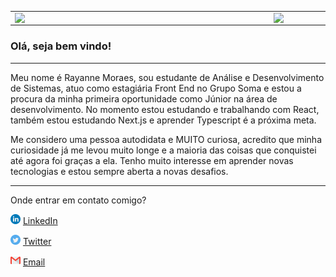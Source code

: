 <center>
<table>
    <tr>
        <td><img width="400px" align="left" src="https://github-readme-stats.vercel.app/api/top-langs/?username=moraesrayanne&hide=html&layout=compact&theme=buefy" /></td>
        <td><img width="495px" align="left" src="https://github-readme-stats.vercel.app/api?username=moraesrayanne&theme=buefy"/></td>
    </tr>   
</table>
</center>

### Olá, seja bem vindo!

<hr>

Meu nome é Rayanne Moraes, sou estudante de Análise e Desenvolvimento de Sistemas, atuo como estagiária Front End no Grupo Soma e estou a procura da minha primeira oportunidade como Júnior na área de desenvolvimento. No momento estou estudando e trabalhando com React, também estou estudando Next.js e aprender Typescript é a próxima meta.

Me considero uma pessoa autodidata e MUITO curiosa, acredito que minha curiosidade já me levou muito longe e a maioria das coisas que conquistei até agora foi graças a ela.
Tenho muito interesse em aprender novas tecnologias e estou sempre aberta a novas desafios.
<hr>

Onde entrar em contato comigo?

<a href="https://www.linkedin.com/in/rayannemoraes"><img src="./img/linkedin.png" width="16"></img></a> [LinkedIn](https://www.linkedin.com/in/rayannemoraes)

<a href="https://twitter.com/danverscxp"><img src="./img/twitter.png" width="16"></img></a> [Twitter](https://twitter.com/danverscxp)  

<img src="./img/gmail.png" width="16"></img></a> [Email](moraesrayanne@hotmail.com)



<!--
**moraesrayanne/moraesrayanne** is a ✨ _special_ ✨ repository because its `README.md` (this file) appears on your GitHub profile.

Here are some ideas to get you started:

- 🔭 I’m currently working on ...
- 🌱 I’m currently learning ...
- 👯 I’m looking to collaborate on ...
- 🤔 I’m looking for help with ...
- 💬 Ask me about ...
- 📫 How to reach me: ...
- 😄 Pronouns: ...
- ⚡ Fun fact: ...
-->
